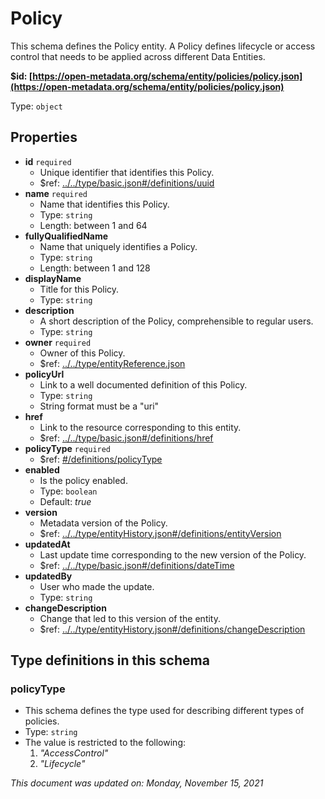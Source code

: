 # Policy

This schema defines the Policy entity. A Policy defines lifecycle or access control that needs to be applied across different Data Entities.

**$id: [https://open-metadata.org/schema/entity/policies/policy.json](https://open-metadata.org/schema/entity/policies/policy.json)**

Type: `object`

## Properties
- **id** `required`
  - Unique identifier that identifies this Policy.
  - $ref: [../../type/basic.json#/definitions/uuid](../types/basic.md#uuid)
- **name** `required`
  - Name that identifies this Policy.
  - Type: `string`
  - Length: between 1 and 64
- **fullyQualifiedName**
  - Name that uniquely identifies a Policy.
  - Type: `string`
  - Length: between 1 and 128
- **displayName**
  - Title for this Policy.
  - Type: `string`
- **description**
  - A short description of the Policy, comprehensible to regular users.
  - Type: `string`
- **owner** `required`
  - Owner of this Policy.
  - $ref: [../../type/entityReference.json](../types/entityreference.md)
- **policyUrl**
  - Link to a well documented definition of this Policy.
  - Type: `string`
  - String format must be a "uri"
- **href**
  - Link to the resource corresponding to this entity.
  - $ref: [../../type/basic.json#/definitions/href](../types/basic.md#href)
- **policyType** `required`
  - $ref: [#/definitions/policyType](#policytype)
- **enabled**
  - Is the policy enabled.
  - Type: `boolean`
  - Default: _true_
- **version**
  - Metadata version of the Policy.
  - $ref: [../../type/entityHistory.json#/definitions/entityVersion](../types/entityhistory.md#entityversion)
- **updatedAt**
  - Last update time corresponding to the new version of the Policy.
  - $ref: [../../type/basic.json#/definitions/dateTime](../types/basic.md#datetime)
- **updatedBy**
  - User who made the update.
  - Type: `string`
- **changeDescription**
  - Change that led to this version of the entity.
  - $ref: [../../type/entityHistory.json#/definitions/changeDescription](../types/entityhistory.md#changedescription)


## Type definitions in this schema

### policyType

- This schema defines the type used for describing different types of policies.
- Type: `string`
- The value is restricted to the following: 
    1. _"AccessControl"_
    2. _"Lifecycle"_

_This document was updated on: Monday, November 15, 2021_